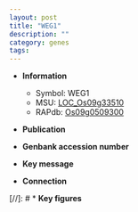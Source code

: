 ```yaml
---
layout: post
title: "WEG1"
description: ""
category: genes
tags: 
---
```


* **Information**  
    + Symbol: WEG1  
    + MSU: [LOC_Os09g33510](http://rice.uga.edu/cgi-bin/ORF_infopage.cgi?orf=LOC_Os09g33510)  
    + RAPdb: [Os09g0509300](http://rapdb.dna.affrc.go.jp/viewer/gbrowse_details/irgsp1?name=Os09g0509300)  

* **Publication**  

* **Genbank accession number**  

* **Key message**  

* **Connection**  

[//]: # * **Key figures**  


